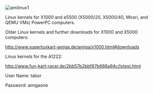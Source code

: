 ![amilinux1](https://github.com/user-attachments/assets/5241f6bf-3519-4c40-8694-13cacefa5fe9)

Linux kernels for X1000 and e5500 (X5000/20, X5000/40, Mirari, and QEMU VMs) PowerPC computers.

Older Linux kernels and further downloads for X1000 and X5000 computers:

http://www.supertuxkart-amiga.de/amiga/x1000.html#downloads

Linux kernels for the A1222:

http://www.fun-kart-racer.de/2bb57b2bbf87b668a94c/lxtest.html

User Name: tabor

Password: amigaone
